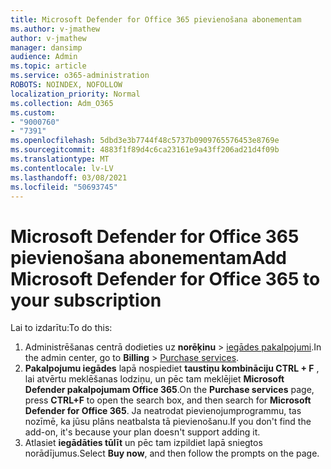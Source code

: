 ```yaml
---
title: Microsoft Defender for Office 365 pievienošana abonementam
ms.author: v-jmathew
author: v-jmathew
manager: dansimp
audience: Admin
ms.topic: article
ms.service: o365-administration
ROBOTS: NOINDEX, NOFOLLOW
localization_priority: Normal
ms.collection: Adm_O365
ms.custom:
- "9000760"
- "7391"
ms.openlocfilehash: 5dbd3e3b7744f48c5737b0909765576453e8769e
ms.sourcegitcommit: 4883f1f89d4c6ca23161e9a43ff206ad21d4f09b
ms.translationtype: MT
ms.contentlocale: lv-LV
ms.lasthandoff: 03/08/2021
ms.locfileid: "50693745"
---
```

# <a name="add-microsoft-defender-for-office-365-to-your-subscription"></a><span data-ttu-id="18b05-102">Microsoft Defender for Office 365 pievienošana abonementam</span><span class="sxs-lookup"><span data-stu-id="18b05-102">Add Microsoft Defender for Office 365 to your subscription</span></span>

<span data-ttu-id="18b05-103">Lai to izdarītu:</span><span class="sxs-lookup"><span data-stu-id="18b05-103">To do this:</span></span>

1. <span data-ttu-id="18b05-104">Administrēšanas centrā dodieties uz **norēķinu**  >  [iegādes pakalpojumi](https://go.microsoft.com/fwlink/p/?linkid=868433).</span><span class="sxs-lookup"><span data-stu-id="18b05-104">In the admin center, go to **Billing** > [Purchase services](https://go.microsoft.com/fwlink/p/?linkid=868433).</span></span>
2. <span data-ttu-id="18b05-105">**Pakalpojumu iegādes** lapā nospiediet **taustiņu kombināciju CTRL + F** , lai atvērtu meklēšanas lodziņu, un pēc tam meklējiet **Microsoft Defender pakalpojumam Office 365**.</span><span class="sxs-lookup"><span data-stu-id="18b05-105">On the **Purchase services** page, press **CTRL+F** to open the search box, and then search for **Microsoft Defender for Office 365**.</span></span> <span data-ttu-id="18b05-106">Ja neatrodat pievienojumprogrammu, tas nozīmē, ka jūsu plāns neatbalsta tā pievienošanu.</span><span class="sxs-lookup"><span data-stu-id="18b05-106">If you don't find the add-on, it's because your plan doesn't support adding it.</span></span>
3. <span data-ttu-id="18b05-107">Atlasiet **iegādāties tūlīt** un pēc tam izpildiet lapā sniegtos norādījumus.</span><span class="sxs-lookup"><span data-stu-id="18b05-107">Select **Buy now**, and then follow the prompts on the page.</span></span>
